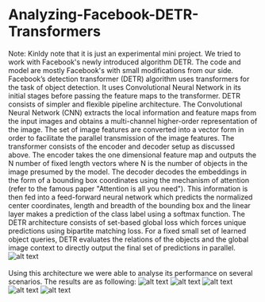 # Analyzing-Facebook-DETR-Transformers
Note: Kinldy note that it is just an experimental mini project. We tried to work with Facebook's newly introduced algorithm DETR. The code and model are mostly Facebook's with small modifications from our side.
<br />
Facebook’s detection transformer (DETR) algorithm uses transformers for the task of object detection. It
uses Convolutional Neural Network in its initial stages before passing the feature maps to the
transformer. DETR consists of simpler and flexible pipeline architecture.
The Convolutional Neural Network (CNN) extracts the local information and feature maps from the input
images and obtains a multi-channel higher-order representation of the image. The set of image features
are converted into a vector form in order to facilitate the parallel transmission of the image features.
The transformer consists of the encoder and decoder setup as discussed above. The encoder takes the
one dimensional feature map and outputs the N number of fixed length vectors where N is the number
of objects in the image presumed by the model.
The decoder decodes the embeddings in the form of a bounding box coordinates using the mechanism
of attention (refer to the famous paper "Attention is all you need"). This information is then fed into a feed-forward neural network
which predicts the normalized center coordinates, length and breadth of the bounding box and the
linear layer makes a prediction of the class label using a softmax function. 
The DETR architecture consists of set-based global loss which forces unique predictions using bipartite
matching loss. For a fixed small set of learned object queries, DETR evaluates the relations of the objects
and the global image context to directly output the final set of predictions in parallel.
![alt text](https://github.com/MursalinLarik/Analyzing-Facebook-DETR-Transformers-/blob/main/architecture.png)
<br />
<br />
Using this architecture we were able to analyse its performance on several scenarios. The results are as following:
![alt text](https://github.com/MursalinLarik/Analyzing-Facebook-DETR-Transformers-/blob/main/panoptic1.png)
![alt text](https://github.com/MursalinLarik/Analyzing-Facebook-DETR-Transformers-/blob/main/pan2.png)
![alt text](https://github.com/MursalinLarik/Analyzing-Facebook-DETR-Transformers-/blob/main/pan3.png)
![alt text](https://github.com/MursalinLarik/Analyzing-Facebook-DETR-Transformers-/blob/main/pan4.png)
![alt text](https://github.com/MursalinLarik/Analyzing-Facebook-DETR-Transformers-/blob/main/obj_det.png)
